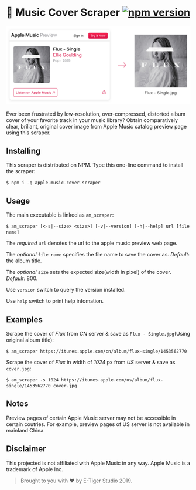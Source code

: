 #  Music Cover Scraper [![npm version](https://badge.fury.io/js/apple-music-cover-scraper.svg)](https://badge.fury.io/js/apple-music-cover-scraper)

<p align="center">
  <img src="https://raw.githubusercontent.com/etigerstudio/apple-music-cover-scraper/master/hero.png" alt="apple-music-cover-scraper hero image" title="apple-music-cover-scraper hero image" width="702" />
</p>

Ever been frustrated by low-resolution, over-compressed, distorted album cover of your favorite track in your music library? Obtain comparatively clear, briliant, original cover image from Apple Music catalog preview page using this scraper.

## Installing

This scraper is distributed on NPM. Type this one-line command to install the scraper:

```
$ npm i -g apple-music-cover-scraper
```

## Usage

The main executable is linked as `am_scraper`:

```
$ am_scraper [<-s|--size> <size>] [-v|--version] [-h|--help] url [file name]
```

The *required* `url` denotes the url to the apple music preview web page.

The *optional* `file name` specifies the file name to save the cover as. *Default*: the album title.

The *optional* `size` sets the expected size(width in pixel) of the cover. *Default*: 800.

Use `version` switch to query the version installed.

Use `help` switch to print help infomation.

## Examples

Scrape the cover of *Flux* from *CN* server & save as `Flux - Single.jpg`(Using original album title):

```
$ am_scraper https://itunes.apple.com/cn/album/flux-single/1453562770
```

Scrape the cover of *Flux* in width of *1024* px from *US* server & save as `cover.jpg`:

```
$ am_scraper -s 1024 https://itunes.apple.com/us/album/flux-single/1453562770 cover.jpg
```

## Notes

Preview pages of certain Apple Music server may not be accessible in certain coutries. For example, preview pages of US server is not available in mainland China.

## Disclaimer

This projected is not affiliated with Apple Music in any way. Apple Music is a trademark of Apple Inc.



> Brought to you with ❤️ by E-Tiger Studio 2019.
